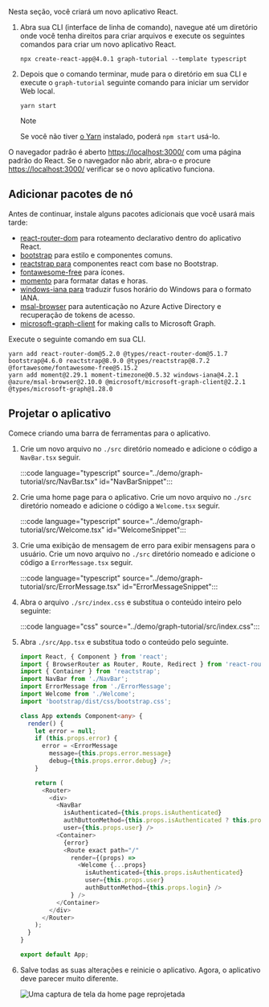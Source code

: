 <!-- markdownlint-disable MD002 MD041 -->

Nesta seção, você criará um novo aplicativo React.

1. Abra sua CLI (interface de linha de comando), navegue até um diretório onde você tenha direitos para criar arquivos e execute os seguintes comandos para criar um novo aplicativo React.

    ```Shell
    npx create-react-app@4.0.1 graph-tutorial --template typescript
    ```

1. Depois que o comando terminar, mude para o diretório em sua CLI e execute o `graph-tutorial` seguinte comando para iniciar um servidor Web local.

    ```Shell
    yarn start
    ```

    > [!NOTE]
    > Se você não tiver [o Yarn](https://yarnpkg.com/) instalado, poderá `npm start` usá-lo.

O navegador padrão é aberto [https://localhost:3000/](https://localhost:3000) com uma página padrão do React. Se o navegador não abrir, abra-o e procure [https://localhost:3000/](https://localhost:3000) verificar se o novo aplicativo funciona.

## <a name="add-node-packages"></a>Adicionar pacotes de nó

Antes de continuar, instale alguns pacotes adicionais que você usará mais tarde:

- [react-router-dom](https://github.com/ReactTraining/react-router) para roteamento declarativo dentro do aplicativo React.
- [bootstrap](https://github.com/twbs/bootstrap) para estilo e componentes comuns.
- [reactstrap para](https://github.com/reactstrap/reactstrap) componentes react com base no Bootstrap.
- [fontawesome-free](https://github.com/FortAwesome/Font-Awesome) para ícones.
- [momento](https://github.com/moment/moment) para formatar datas e horas.
- [windows-iana para](https://github.com/rubenillodo/windows-iana) traduzir fusos horário do Windows para o formato IANA.
- [msal-browser](https://github.com/AzureAD/microsoft-authentication-library-for-js/tree/dev/lib/msal-browser) para autenticação no Azure Active Directory e recuperação de tokens de acesso.
- [microsoft-graph-client](https://github.com/microsoftgraph/msgraph-sdk-javascript) for making calls to Microsoft Graph.

Execute o seguinte comando em sua CLI.

```Shell
yarn add react-router-dom@5.2.0 @types/react-router-dom@5.1.7 bootstrap@4.6.0 reactstrap@8.9.0 @types/reactstrap@8.7.2 @fortawesome/fontawesome-free@5.15.2
yarn add moment@2.29.1 moment-timezone@0.5.32 windows-iana@4.2.1 @azure/msal-browser@2.10.0 @microsoft/microsoft-graph-client@2.2.1 @types/microsoft-graph@1.28.0
```

## <a name="design-the-app"></a>Projetar o aplicativo

Comece criando uma barra de ferramentas para o aplicativo.

1. Crie um novo arquivo no `./src` diretório nomeado e adicione o código a `NavBar.tsx` seguir.

    :::code language="typescript" source="../demo/graph-tutorial/src/NavBar.tsx" id="NavBarSnippet":::

1. Crie uma home page para o aplicativo. Crie um novo arquivo no `./src` diretório nomeado e adicione o código a `Welcome.tsx` seguir.

    :::code language="typescript" source="../demo/graph-tutorial/src/Welcome.tsx" id="WelcomeSnippet":::

1. Crie uma exibição de mensagem de erro para exibir mensagens para o usuário. Crie um novo arquivo no `./src` diretório nomeado e adicione o código a `ErrorMessage.tsx` seguir.

    :::code language="typescript" source="../demo/graph-tutorial/src/ErrorMessage.tsx" id="ErrorMessageSnippet":::

1. Abra o arquivo `./src/index.css` e substitua o conteúdo inteiro pelo seguinte:

    :::code language="css" source="../demo/graph-tutorial/src/index.css":::

1. Abra `./src/App.tsx` e substitua todo o conteúdo pelo seguinte.

    ```typescript
    import React, { Component } from 'react';
    import { BrowserRouter as Router, Route, Redirect } from 'react-router-dom';
    import { Container } from 'reactstrap';
    import NavBar from './NavBar';
    import ErrorMessage from './ErrorMessage';
    import Welcome from './Welcome';
    import 'bootstrap/dist/css/bootstrap.css';

    class App extends Component<any> {
      render() {
        let error = null;
        if (this.props.error) {
          error = <ErrorMessage
            message={this.props.error.message}
            debug={this.props.error.debug} />;
        }

        return (
          <Router>
            <div>
              <NavBar
                isAuthenticated={this.props.isAuthenticated}
                authButtonMethod={this.props.isAuthenticated ? this.props.logout : this.props.login}
                user={this.props.user} />
              <Container>
                {error}
                <Route exact path="/"
                  render={(props) =>
                    <Welcome {...props}
                      isAuthenticated={this.props.isAuthenticated}
                      user={this.props.user}
                      authButtonMethod={this.props.login} />
                  } />
              </Container>
            </div>
          </Router>
        );
      }
    }

    export default App;
    ```

1. Salve todas as suas alterações e reinicie o aplicativo. Agora, o aplicativo deve parecer muito diferente.

    ![Uma captura de tela da home page reprojetada](images/create-app-01.png)
